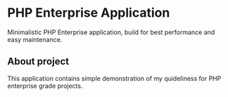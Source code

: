 PHP Enterprise Application
=========

Minimalistic PHP Enterprise application, build for best performance and easy maintenance.

About project
--------------------------------------

This application contains simple demonstration of my quideliness for PHP enterprise grade projects.


